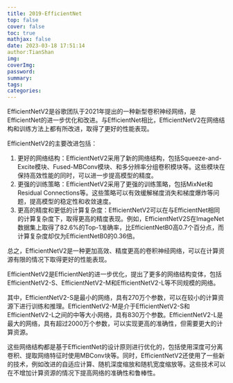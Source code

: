 ```yaml
---
title: 2019-EfficientNet
top: false
cover: false
toc: true
mathjax: false
date: 2023-03-18 17:51:14
author:TianShan
img:
coverImg:
password:
summary:
tags:
categories:
---
```


EfficientNetV2是谷歌团队于2021年提出的一种新型卷积神经网络，是EfficientNet的进一步优化和改进。与EfficientNet相比，EfficientNetV2在网络结构和训练方法上都有所改进，取得了更好的性能表现。

EfficientNetV2的主要改进包括：
1.  更好的网络结构：EfficientNetV2采用了新的网络结构，包括Squeeze-and-Excite模块、Fused-MBConv模块、和多分辨率分组卷积模块等。这些模块在保持高效性能的同时，可以进一步提高模型的精度。
2.  更强的训练策略：EfficientNetV2采用了更强的训练策略，包括MixNet和Residual Connections等。这些策略可以有效缓解梯度消失和梯度爆炸等问题，提高模型的稳定性和收敛速度。
3.  更高的精度和更低的计算复杂度：EfficientNetV2可以在与EfficientNet相同的计算复杂度下，取得更高的精度表现。例如，EfficientNetV2S在ImageNet数据集上取得了82.6%的Top-1准确率，比EfficientNetB0高0.7个百分点，而计算复杂度却仅为EfficientNetB0的0.36倍。

总之，EfficientNetV2是一种更加高效、精度更高的卷积神经网络，可以在计算资源有限的情况下取得更好的性能表现。

EfficientNetV2是EfficientNet的进一步优化，提出了更多的网络结构变体，包括EfficientNetV2-S、EfficientNetV2-M和EfficientNetV2-L等不同规模的网络。

其中，EfficientNetV2-S是最小的网络，具有270万个参数，可以在较小的计算资源下进行训练和推理。EfficientNetV2-M是介于EfficientNetV2-S和EfficientNetV2-L之间的中等大小网络，具有830万个参数。EfficientNetV2-L是最大的网络，具有超过2000万个参数，可以实现更高的准确性，但需要更大的计算资源。

这些网络结构都是基于EfficientNet的设计原则进行优化的，包括使用深度可分离卷积、提取网络特征时使用MBConv块等。同时，EfficientNetV2还使用了一些新的技术，例如改进的自适应计算、随机深度缩放和随机宽度缩放等。这些技术可以在不增加计算资源的情况下提高网络的准确性和鲁棒性。